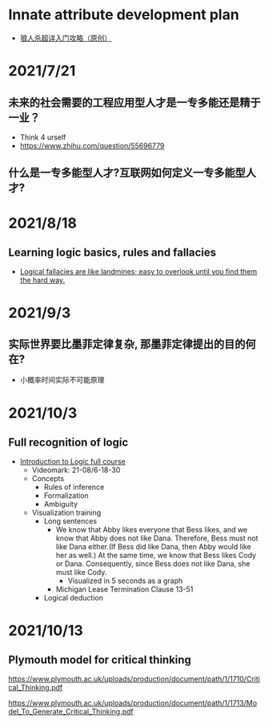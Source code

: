 # Innate attribute development plan
- [狼人杀超详入门攻略（原创）](https://zhuanlan.zhihu.com/p/25384935)

# 2021/7/21
## 未来的社会需要的工程应用型人才是一专多能还是精于一业？
- Think 4 urself
- https://www.zhihu.com/question/55696779

## 什么是一专多能型人才?互联网如何定义一专多能型人才? 

# 2021/8/18
## Learning logic basics, rules and fallacies
- [Logical fallacies are like landmines; easy to overlook until you find them the hard way.](https://thebestschools.org/magazine/15-logical-fallacies-know/)

# 2021/9/3
## 实际世界要比墨菲定律复杂, 那墨菲定律提出的目的何在?
- 小概率时间实际不可能原理

# 2021/10/3
## Full recognition of logic
- [Introduction to Logic full course](https://www.youtube.com/watch?v=5IIZ9hK1FM4)
  - Videomark: 21-08/6-18-30
  - Concepts
    - Rules of inference
    - Formalization
    - Ambiguity
  - Visualization training
    - Long sentences
      - We know that Abby likes everyone that Bess likes, and we know that Abby does not like Dana. Therefore, Bess must not like Dana either.(If Bess did like Dana, then Abby would like her as well.) At the same time, we know that Bess likes Cody or Dana. Consequently, since Bess does not like Dana, she must like Cody.
        - Visualized in 5 seconds as a graph
      - Michigan Lease Termination Clause 13-51
    - Logical deduction

# 2021/10/13
## Plymouth model for critical thinking
https://www.plymouth.ac.uk/uploads/production/document/path/1/1710/Critical_Thinking.pdf

https://www.plymouth.ac.uk/uploads/production/document/path/1/1713/Model_To_Generate_Critical_Thinking.pdf
